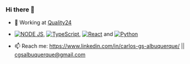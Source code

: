 ### Hi there 👋
- 🔭 Working at [Quality24](https://quality24.com.br/)
- <a href="https://nodejs.org/en/"><img src="https://img.shields.io/badge/Node.js-339933?style=for-the-badge&logo=nodedotjs&logoColor=white" alt="NODE JS" /></a>, <a href="https://github.com/microsoft/TypeScript"><img src="https://img.shields.io/badge/TypeScript-007ACC?style=for-the-badge&logo=typescript&logoColor=white" alt="TypeScript" /></a>, <a href="https://reactjs.org/"><img src="https://img.shields.io/badge/React-20232A?style=for-the-badge&logo=react&logoColor=61DAFB" alt="React" /></a> and <a href="https://www.python.org"><img src="https://img.shields.io/badge/Python-FFD43B?style=for-the-badge&logo=python&logoColor=blue" alt="Python" /></a>



- 📫 Reach me: https://www.linkedin.com/in/carlos-gs-albuquerque/ || cgsalbuquerque@gmail.com
